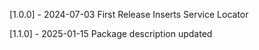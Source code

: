 [1.0.0] - 2024-07-03
First Release
Inserts Service Locator

[1.1.0] - 2025-01-15
Package description updated
